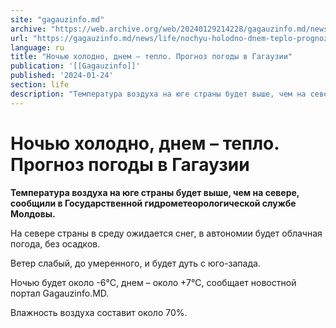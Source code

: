 ```yaml
---
site: "gagauzinfo.md"
archive: "https://web.archive.org/web/20240129214228/gagauzinfo.md/news/life/nochyu-holodno-dnem-teplo-prognoz-pogodi-v-gagauzii"
url: "https://gagauzinfo.md/news/life/nochyu-holodno-dnem-teplo-prognoz-pogodi-v-gagauzii"
language: ru
title: "Ночью холодно, днем – тепло. Прогноз погоды в Гагаузии"
publication: '[[Gagauzinfo]]'
published: '2024-01-24'
section: life
description: "Температура воздуха на юге страны будет выше, чем на севере, сообщили в Государственной гидрометеорологической службе Молдовы."
---
```


# Ночью холодно, днем – тепло. Прогноз погоды в Гагаузии

**Температура воздуха на юге страны будет выше, чем на севере, сообщили в Государственной гидрометеорологической службе Молдовы.**

На севере страны в среду ожидается снег, в автономии будет облачная погода, без осадков.

Ветер слабый, до умеренного, и будет дуть с юго-запада.

Ночью будет около -6°C, днем – около +7°C, сообщает новостной портал Gagauzinfo.MD.

Влажность воздуха составит около 70%.